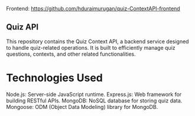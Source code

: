 
Frontend: https://github.com/hduraimurugan/quiz-ContextAPI-frontend

## Quiz API

This repository contains the Quiz Context API, a backend service designed to handle quiz-related operations. It is built to efficiently manage quiz questions, contexts, and other related functionalities.

# Technologies Used
Node.js: Server-side JavaScript runtime.
Express.js: Web framework for building RESTful APIs.
MongoDB: NoSQL database for storing quiz data.
Mongoose: ODM (Object Data Modeling) library for MongoDB.
